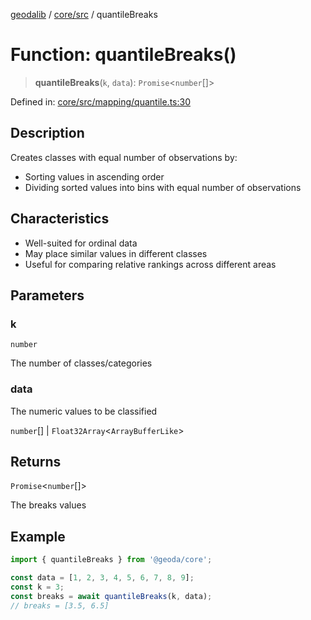 [geodalib](../../../modules.md) / [core/src](../index.md) / quantileBreaks

# Function: quantileBreaks()

> **quantileBreaks**(`k`, `data`): `Promise`\<`number`[]\>

Defined in: [core/src/mapping/quantile.ts:30](https://github.com/GeoDaCenter/geoda-lib/blob/3f9453a08cf3d7f96b1a0d65d18359804129d8d2/js/packages/core/src/mapping/quantile.ts#L30)

## Description

Creates classes with equal number of observations by:
- Sorting values in ascending order
- Dividing sorted values into bins with equal number of observations

## Characteristics
- Well-suited for ordinal data
- May place similar values in different classes
- Useful for comparing relative rankings across different areas

## Parameters

### k

`number`

The number of classes/categories

### data

The numeric values to be classified

`number`[] | `Float32Array`\<`ArrayBufferLike`\>

## Returns

`Promise`\<`number`[]\>

The breaks values

## Example

```ts
import { quantileBreaks } from '@geoda/core';

const data = [1, 2, 3, 4, 5, 6, 7, 8, 9];
const k = 3;
const breaks = await quantileBreaks(k, data);
// breaks = [3.5, 6.5]
```
